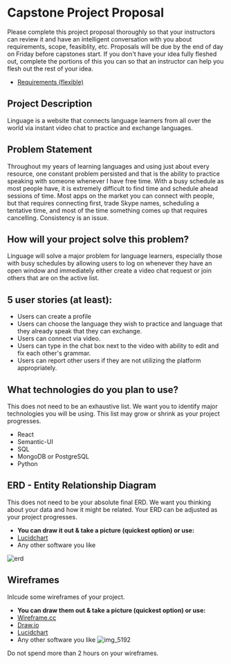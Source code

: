 # Capstone Project Proposal

Please complete this project proposal thoroughly so that your instructors can review it and have an intelligent conversation with you about requirements, scope, feasiblity, etc. Proposals will be due by the end of day on Friday before capstones start. If you don't have your idea fully fleshed out, complete the portions of this you can so that an instructor can help you flesh out the rest of your idea.

* [Requirements (flexible)](https://gist.github.com/matt-winzer/745abaadb509371dfee2a756c8da0c5e)

## Project Description
Linguage is a website that connects language learners from all over the world via instant video chat to practice and exchange languages.


## Problem Statement
Throughout my years of learning languages and using just about every resource, one constant problem persisted and that is the ability to practice speaking with someone whenever I have free time. With a busy schedule as most people have, it is extremely difficult to find time and schedule ahead sessions of time. Most apps on the market you can connect with people, but that requires connecting first, trade Skype names, scheduling a tentative time, and most of the time something comes up that requires cancelling. Consistency is an issue. 


## How will your project solve this problem?
Linguage will solve a major problem for language learners, especially those with busy schedules by allowing users to log on whenever they have an open window and immediately either create a video chat request or join others that are on the active list.


## 5 user stories (at least):

* Users can create a profile
* Users can choose the language they wish to practice and language that they already speak that they can exchange. 
* Users can connect via video. 
* Users can type in the chat box next to the video with ability to edit and fix each other's grammar. 
* Users can report other users if they are not utilizing the platform appropriately. 

## What technologies do you plan to use?

This does not need to be an exhaustive list. We want you to identify major technologies you will be using. This list may grow or shrink as your project progresses.

* React
* Semantic-UI
* SQL
* MongoDB or PostgreSQL
* Python 

## ERD - Entity Relationship Diagram

This does not need to be your absolute final ERD. We want you thinking about your data and how it might be related. Your ERD can be adjusted as your project progresses. 
* **You can draw it out & take a picture (quickest option) or use:**
* [Lucidchart](https://www.lucidchart.com/)
* Any other software you like

![erd](https://user-images.githubusercontent.com/36240410/50712853-42668380-1030-11e9-8b23-73427b34b66b.jpg)


## Wireframes

Inlcude some wireframes of your project.
* **You can draw them out & take a picture (quickest option) or use:**
* [Wireframe.cc](https://wireframe.cc/)
* [Draw.io](https://www.draw.io/)
* [Lucidchart](https://www.lucidchart.com/)
* Any other software you like
![img_5192](https://user-images.githubusercontent.com/36240410/50712821-2b279600-1030-11e9-9e43-746c0d74d07c.jpg)


Do not spend more than 2 hours on your wireframes.
